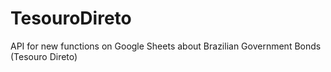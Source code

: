 # TesouroDireto
API for new functions on Google Sheets about Brazilian Government Bonds (Tesouro Direto)
